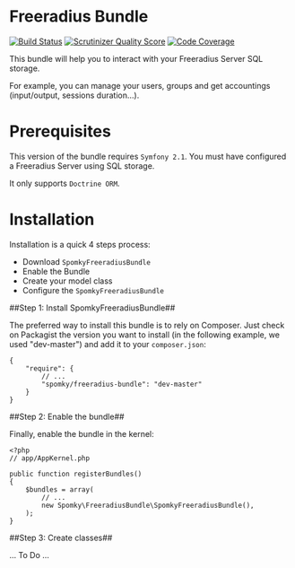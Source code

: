 Freeradius Bundle
=================

[![Build Status](https://travis-ci.org/Spomky/SpomkyFreeradiusBundle.png?branch=master)](https://travis-ci.org/Spomky/SpomkyFreeradiusBundle)
[![Scrutinizer Quality Score](https://scrutinizer-ci.com/g/Spomky/SpomkyFreeradiusBundle/badges/quality-score.png?s=cccff948dcd464bb4cad9c41de533b0aa5c46b17)](https://scrutinizer-ci.com/g/Spomky/SpomkyFreeradiusBundle/)
[![Code Coverage](https://scrutinizer-ci.com/g/Spomky/SpomkyFreeradiusBundle/badges/coverage.png?s=be8ef949515673510864371328ee1b9c69f8b17f)](https://scrutinizer-ci.com/g/Spomky/SpomkyFreeradiusBundle/)

This bundle will help you to interact with your Freeradius Server SQL storage.

For example, you can manage your users, groups and get accountings (input/output, sessions duration…).

# Prerequisites #

This version of the bundle requires `Symfony 2.1`.
You must have configured a Freeradius Server using SQL storage.

It only supports `Doctrine ORM`.

# Installation #

Installation is a quick 4 steps process:

* Download `SpomkyFreeradiusBundle`
* Enable the Bundle
* Create your model class
* Configure the `SpomkyFreeradiusBundle`

##Step 1: Install SpomkyFreeradiusBundle##

The preferred way to install this bundle is to rely on Composer. Just check on Packagist the version you want to install (in the following example, we used "dev-master") and add it to your `composer.json`:

	{
	    "require": {
	        // ...
	        "spomky/freeradius-bundle": "dev-master"
	    }
	}

##Step 2: Enable the bundle##

Finally, enable the bundle in the kernel:

	<?php
	// app/AppKernel.php
	
	public function registerBundles()
	{
	    $bundles = array(
	        // ...
	        new Spomky\FreeradiusBundle\SpomkyFreeradiusBundle(),
	    );
	}

##Step 3: Create classes##

… To Do …